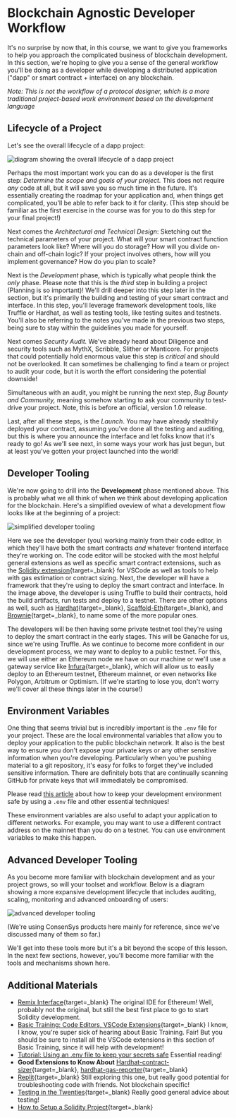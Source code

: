 # Blockchain Agnostic Developer Workflow

It's no surprise by now that, in this course, we want to give you frameworks to help you approach the complicated business of blockchain development. In this section, we're hoping to give you a sense of the general workflow you'll be doing as a developer while developing a distributed application ("dapp" or smart contract + interface) on any blockchain. 

_Note: This is *not* the workflow of a protocol designer, which is a more traditional project-based work environment based on the development language_

## Lifecycle of a Project

Let's see the overall lifecycle of a dapp project:

![diagram showing the overall lifecycle of a dapp project](../../../img/S04/ag-dev-mm-1.png)

Perhaps the most important work you can do as a developer is the first step: *Determine the scope and goals of your project.* This does not require _any_ code at all, but it will save you so much time in the future. It's essentially creating the roadmap for your application and, when things get complicated, you'll be able to refer back to it for clarity. (This step should be familiar as the first exercise in the course was for you to do this step for your final project!)

Next comes the *Architectural and Technical Design*: Sketching out the technical parameters of your project. What will your smart contract function parameters look like? Where will you do storage? How will you divide on-chain and off-chain logic? If your project involves others, how will you implement governance? How do you plan to scale?

Next is the *Development* phase, which is typically what people think the _only_ phase. Please note that this is the *third* step in building a project (Planning is so important)! We'll drill deeper into this step later in the section, but it's primarily the building and testing of your smart contract and interface. In this step, you'll leverage framework development tools, like Truffle or Hardhat, as well as testing tools, like testing suites and testnets. You'll also be referring to the notes you've made in the previous two steps, being sure to stay within the guidelines you made for yourself.

Next comes *Security Audit.* We've already heard about Diligence and security tools such as MythX, Scribble, Slither or Manticore. For projects that could potentially hold enormous value this step is *critical* and should not be overlooked. It can sometimes be challenging to find a team or project to audit your code, but it is worth the effort considering the potential downside!

Simultaneous with an audit, you might be running the next step, *Bug Bounty and Community,* meaning somehow starting to ask your community to test-drive your project. Note, this is before an official, version 1.0 release.

Last, after all these steps, is the *Launch*. You may have already stealthily deployed your contract, assuming you've done all the testing and auditing, but this is where you announce the interface and let folks know that it's ready to go! As we'll see next, in some ways your work has just begun, but at least you've gotten your project launched into the world!

## Developer Tooling

We're now going to drill into the **Development** phase mentioned above. This is probably what we all think of when we think about developing application for the blockchain. Here's a simplified oveview of what a development flow looks like at the beginning of a project:

![simplified developer tooling](../../../img/S04/ag-dev-mm-3.png)

Here we see the developer (you) working mainly from their code editor, in which they'll have both the smart contracts *and* whatever frontend interface they're working on. The code editor will be stocked with the most helpful general extensions as well as specific smart contract extensions, such as the [Solidity extension](https://marketplace.visualstudio.com/items?itemName=JuanBlanco.solidity){target=_blank} for VSCode as well as tools to help with gas estimation or contract sizing. Next, the developer will have a framework that they're using to deploy the smart contract and interface. In the image above, the developer is using Truffle to build their contracts, hold the build artifacts, run tests and deploy to a testnet. There are other options as well, such as [Hardhat](https://hardhat.org/){target=_blank}, [Scaffold-Eth](https://github.com/austintgriffith/scaffold-eth){target=_blank}, and [Brownie](https://eth-brownie.readthedocs.io/en/stable/){target=_blank}, to name some of the more popular ones.

The developers will be then having some private testnet tool they're using to deploy the smart contract in the early stages. This will be Ganache for us, since we're using Truffle. As we continue to become more confident in our development process, we may want to deploy to a public testnet. For this, we will use either an Ethereum node we have on our machine or we'll use a gateway service like [Infura](https://infura.io){target=_blank}, which will allow us to easily deploy to an Ethereum testnet, Ethereum mainnet, or even networks like Polygon, Arbitrum or Optimism. (If we're starting to lose you, don't worry we'll cover all these things later in the course!)

## Environment Variables


One thing that seems trivial but is incredibly important is the `.env` file for your project. These are the local environmental variables that allow you to deploy your application to the public blockchain network. It also is the best way to ensure you don't expose your private keys or any other sensitive information when you're developing. Particularly when you're pushing material to a git repository, it's easy for folks to forget they've included sensitive information. There are definitely bots that are continually scanning GitHub for private keys that will immediately be compromised.

Please read <a href="https://consensys.net/blog/developers/how-to-avoid-uploading-your-private-key-to-github-approaches-to-prevent-making-your-secrets-public/" target="_blank" rel="noopener noreferrer">this article</a> about how to keep your development environment safe by using a `.env` file and other essential techniques!

These environment variables are also useful to adapt your application to different networks. For example, you may want to use a different contract address on the mainnet than you do on a testnet. You can use environment variables to make this happen.

## Advanced Developer Tooling

As you become more familiar with blockchain development and as your project grows, so will your toolset and workflow. Below is a diagram showing a more expansive development lifecycle that includes auditing, scaling, monitoring and advanced onboarding of users:

![advanced developer tooling](../../../img/S04/ag-dev-mm-2.png)

(We're using ConsenSys products here mainly for reference, since we've discussed many of them so far.)

We'll get into these tools more but it's a bit beyond the scope of this lesson. In the next few sections, however, you'll become more familiar with the tools and mechanisms shown here.


## Additional Materials
- [Remix Interface](https://remix.ethereum.org){target=_blank} The original IDE for Ethereum! Well, probably not the original, but still the best first place to go to start Solidity development.
- [Basic Training: Code Editors, VSCode Extensions](https://courses.consensys.net/courses/bootcamp-basic-training){target=_blank} I know, I know, you're super sick of hearing about Basic Training. Fair! But you should be sure to install all the VSCode extensions in this section of Basic Training, since it will help with development!
- <a href="https://consensys.net/blog/developers/how-to-avoid-uploading-your-private-key-to-github-approaches-to-prevent-making-your-secrets-public/" target="_blank" rel="noopener noreferrer">Tutorial: Using an .env file to keep your secrets safe</a> Essential reading!
- **Good Extensions to Know About** [Hardhat-contract-sizer](https://www.npmjs.com/package/hardhat-contract-sizer){target=_blank}, [hardhat-gas-reporter](https://hardhat.org/plugins/hardhat-gas-reporter.html){target=_blank}
- [Replit](https://www.replit.com){target=_blank} Still exploring this one, but really good potential for troubleshooting code with friends. Not blockchain specific!
- [Testing in the Twenties](https://www.tbray.org/ongoing/When/202x/2021/05/15/Testing-in-2021){target=_blank} Really good general advice about testing! 
- [How to Setup a Solidity Project](https://blog.oliverjumpertz.dev/how-to-set-up-a-solidity-project-and-create-your-first-smart-contract){target=_blank}
